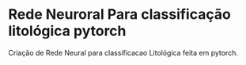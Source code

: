 # Rede Neuroral Para classificação litológica pytorch

Criação de Rede Neural para classificacao Litológica feita em pytorch.

